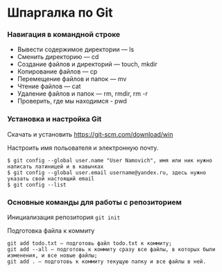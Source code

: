 # Шпаргалка по Git

### Навигация в командной строке
* Вывести содержимое директории — ls
* Сменить директорию — cd
* Создание файлов и директорий — touch, mkdir
* Копирование файлов — cp
* Перемещение файлов и папок — mv
* Чтение файлов — cat
* Удаление файлов и папок — rm, rmdir, rm -r
* Проверить, где мы находимся - pwd


### Установка и настройка Git
Скачать и установить https://git-scm.com/download/win

Настроить имя польователя и электронную почту.
```
$ git config --global user.name "User Namovich", имя или ник нужно написать латиницей и в кавычках
$ git config --global user.email username@yandex.ru, здесь нужно указать свой настоящий email
$ git config --list
```

### Основные команды для работы с репозиторием

Инициализация репозитория
``` git init ```

Подготовка файла к коммиту
```
git add todo.txt — подготовь файл todo.txt к коммиту;
git add --all — подготовь к коммиту сразу все файлы, в которых были изменения, и все новые файлы;
git add . — подготовь к коммиту текущую папку и все файлы в ней.
```
